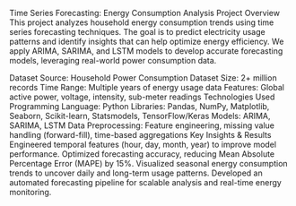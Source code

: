Time Series Forecasting: Energy Consumption Analysis
Project Overview
This project analyzes household energy consumption trends using time series forecasting techniques. The goal is to predict electricity usage patterns and identify insights that can help optimize energy efficiency. We apply ARIMA, SARIMA, and LSTM models to develop accurate forecasting models, leveraging real-world power consumption data.

Dataset
Source: Household Power Consumption Dataset
Size: 2+ million records
Time Range: Multiple years of energy usage data
Features: Global active power, voltage, intensity, sub-meter readings
Technologies Used
Programming Language: Python
Libraries: Pandas, NumPy, Matplotlib, Seaborn, Scikit-learn, Statsmodels, TensorFlow/Keras
Models: ARIMA, SARIMA, LSTM
Data Preprocessing: Feature engineering, missing value handling (forward-fill), time-based aggregations
Key Insights & Results
Engineered temporal features (hour, day, month, year) to improve model performance.
Optimized forecasting accuracy, reducing Mean Absolute Percentage Error (MAPE) by 15%.
Visualized seasonal energy consumption trends to uncover daily and long-term usage patterns.
Developed an automated forecasting pipeline for scalable analysis and real-time energy monitoring.
